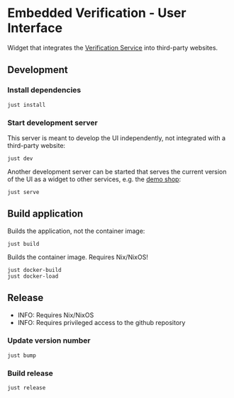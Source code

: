 # Embedded Verification - User Interface

Widget that integrates the [Verification Service](../verification-service/) into
third-party websites.

## Development

### Install dependencies

```shell
just install
```

### Start development server

This server is meant to develop the UI independently, not integrated with a
third-party website:

```shell
just dev
```

Another development server can be started that serves the current version of the
UI as a widget to other services, e.g. the [demo shop](../demo-shop/):

```shell
just serve
```

## Build application

Builds the application, not the container image:

```shell
just build
```

Builds the container image. Requires Nix/NixOS!

```shell
just docker-build
just docker-load
```

## Release

- INFO: Requires Nix/NixOS
- INFO: Requires privileged access to the github repository

### Update version number

```shell
just bump
```

### Build release

```shell
just release
```
